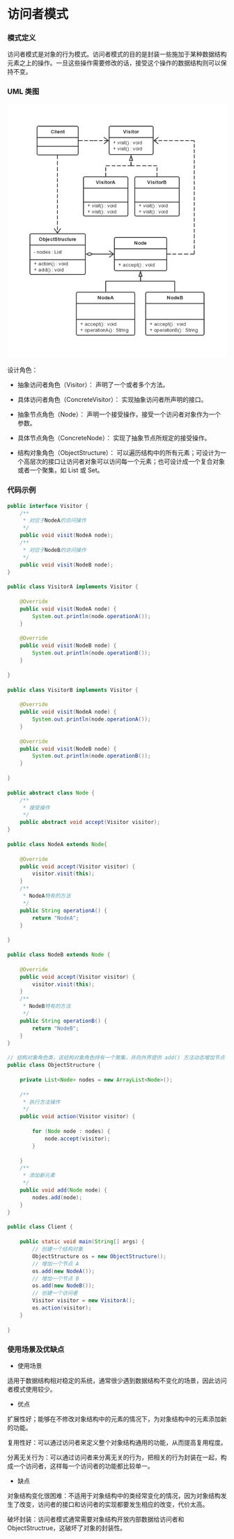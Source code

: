 访问者模式
===

### 模式定义

访问者模式是对象的行为模式。访问者模式的目的是封装一些施加于某种数据结构元素之上的操作。一旦这些操作需要修改的话，接受这个操作的数据结构则可以保持不变。

### UML 类图

![访问者模式](img/24-visitor.png)

设计角色：

- 抽象访问者角色（Visitor）：
声明了一个或者多个方法。

- 具体访问者角色（ConcreteVisitor）：
实现抽象访问者所声明的接口。

- 抽象节点角色（Node）：
声明一个接受操作，接受一个访问者对象作为一个参数。

- 具体节点角色（ConcreteNode）：
实现了抽象节点所规定的接受操作。

- 结构对象角色（ObjectStructure）：
可以遍历结构中的所有元素；可设计为一个高层次的接口让访问者对象可以访问每一个元素；也可设计成一个复合对象或者一个聚集，如 List 或 Set。

### 代码示例

```java
public interface Visitor {
    /**
     * 对应于NodeA的访问操作
     */
    public void visit(NodeA node);
    /**
     * 对应于NodeB的访问操作
     */
    public void visit(NodeB node);
}

public class VisitorA implements Visitor {

    @Override
    public void visit(NodeA node) {
        System.out.println(node.operationA());
    }

    @Override
    public void visit(NodeB node) {
        System.out.println(node.operationB());
    }

}

public class VisitorB implements Visitor {

    @Override
    public void visit(NodeA node) {
        System.out.println(node.operationA());
    }

    @Override
    public void visit(NodeB node) {
        System.out.println(node.operationB());
    }

}

public abstract class Node {
    /**
     * 接受操作
     */
    public abstract void accept(Visitor visitor);
}

public class NodeA extends Node{

    @Override
    public void accept(Visitor visitor) {
        visitor.visit(this);
    }
    /**
     * NodeA特有的方法
     */
    public String operationA() {
        return "NodeA";
    }

}

public class NodeB extends Node {

    @Override
    public void accept(Visitor visitor) {
        visitor.visit(this);
    }
    /**
     * NodeB特有的方法
     */
    public String operationB() {
        return "NodeB";
    }
}

// 结构对象角色类，该结构对象角色持有一个聚集，并向外界提供 add() 方法动态增加节点
public class ObjectStructure {

    private List<Node> nodes = new ArrayList<Node>();

    /**
     * 执行方法操作
     */
    public void action(Visitor visitor) {

        for (Node node : nodes) {
            node.accept(visitor);
        }

    }
    /**
     * 添加新元素
     */
    public void add(Node node) {
        nodes.add(node);
    }
}

public class Client {

    public static void main(String[] args) {
        // 创建一个结构对象
        ObjectStructure os = new ObjectStructure();
        // 增加一个节点 A
        os.add(new NodeA());
        // 增加一个节点 B
        os.add(new NodeB());
        // 创建一个访问者
        Visitor visitor = new VisitorA();
        os.action(visitor);
    }

}

```

### 使用场景及优缺点

- 使用场景

适用于数据结构相对稳定的系统，通常很少遇到数据结构不变化的场景，因此访问者模式使用较少。

- 优点

扩展性好；能够在不修改对象结构中的元素的情况下，为对象结构中的元素添加新的功能。

复用性好：可以通过访问者来定义整个对象结构通用的功能，从而提高复用程度。

分离无关行为：可以通过访问者来分离无关的行为，把相关的行为封装在一起，构成一个访问者，这样每一个访问者的功能都比较单一。

- 缺点

对象结构变化很困难：不适用于对象结构中的类经常变化的情况，因为对象结构发生了改变，访问者的接口和访问者的实现都要发生相应的改变，代价太高。

破坏封装：访问者模式通常需要对象结构开放内部数据给访问者和ObjectStructrue，这破坏了对象的封装性。
